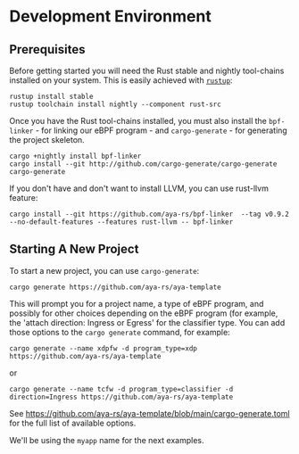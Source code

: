 # Development Environment

## Prerequisites

Before getting started you will need the Rust stable and nightly tool-chains installed on your system.
This is easily achieved with [`rustup`](https://rustup.rs):

```console
rustup install stable
rustup toolchain install nightly --component rust-src
```

Once you have the Rust tool-chains installed, you must also install the `bpf-linker` - for linking our eBPF program - and `cargo-generate` - for generating the project skeleton.

```console
cargo +nightly install bpf-linker
cargo install --git http://github.com/cargo-generate/cargo-generate cargo-generate
```

If you don't have and don't want to install LLVM, you can use rust-llvm feature:
```console
cargo install --git https://github.com/aya-rs/bpf-linker  --tag v0.9.2 --no-default-features --features rust-llvm -- bpf-linker
```

## Starting A New Project

To start a new project, you can use `cargo-generate`:

```console
cargo generate https://github.com/aya-rs/aya-template
```

This will prompt you for a project name, a type of eBPF program, and possibly for other
choices depending on the eBPF program (for example, the 'attach direction: Ingress or Egress'
for the classifier type. You can add those options to the `cargo generate` command, for example:
```console
cargo generate --name xdpfw -d program_type=xdp https://github.com/aya-rs/aya-template
```
or
```console
cargo generate --name tcfw -d program_type=classifier -d direction=Ingress https://github.com/aya-rs/aya-template
```

See https://github.com/aya-rs/aya-template/blob/main/cargo-generate.toml for the full list of available options.


We'll be using the `myapp` name for the next examples.
